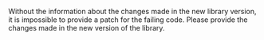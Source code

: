 Without the information about the changes made in the new library version, it is impossible to provide a patch for the failing code. Please provide the changes made in the new version of the library.